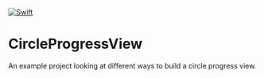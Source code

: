 <a href="https://swift.org"><img src="https://img.shields.io/badge/Swift-4.2-orange.svg?style=flat" alt="Swift" /></a>

# CircleProgressView

An example project looking at different ways to build a circle progress view.
